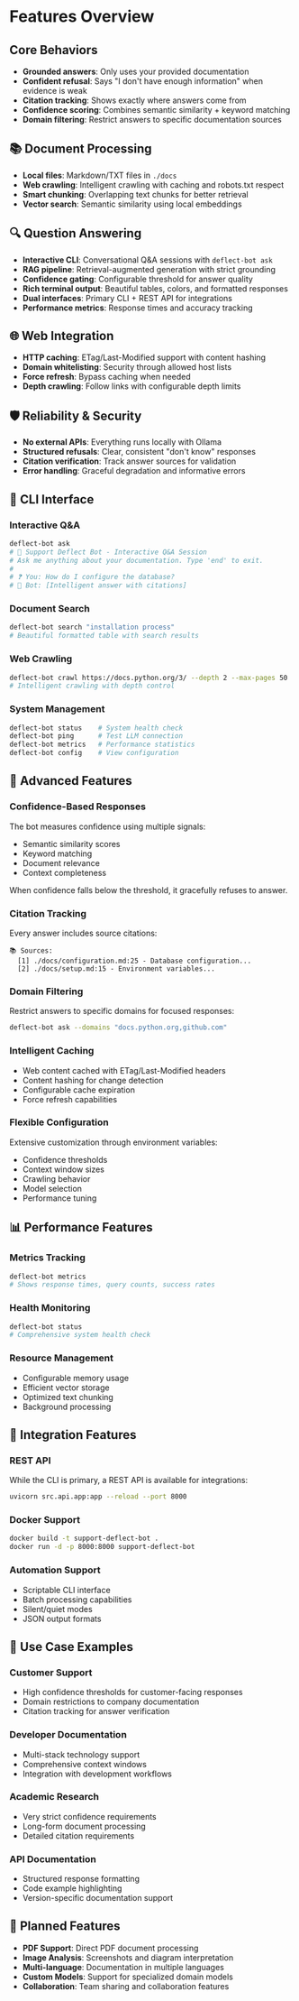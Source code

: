 # Features Overview

## Core Behaviors
- **Grounded answers**: Only uses your provided documentation
- **Confident refusal**: Says "I don't have enough information" when evidence is weak
- **Citation tracking**: Shows exactly where answers come from
- **Confidence scoring**: Combines semantic similarity + keyword matching
- **Domain filtering**: Restrict answers to specific documentation sources

## 📚 **Document Processing**
- **Local files**: Markdown/TXT files in `./docs`
- **Web crawling**: Intelligent crawling with caching and robots.txt respect
- **Smart chunking**: Overlapping text chunks for better retrieval
- **Vector search**: Semantic similarity using local embeddings

## 🔍 **Question Answering**
- **Interactive CLI**: Conversational Q&A sessions with `deflect-bot ask`
- **RAG pipeline**: Retrieval-augmented generation with strict grounding
- **Confidence gating**: Configurable threshold for answer quality
- **Rich terminal output**: Beautiful tables, colors, and formatted responses
- **Dual interfaces**: Primary CLI + REST API for integrations
- **Performance metrics**: Response times and accuracy tracking

## 🌐 **Web Integration** 
- **HTTP caching**: ETag/Last-Modified support with content hashing
- **Domain whitelisting**: Security through allowed host lists
- **Force refresh**: Bypass caching when needed
- **Depth crawling**: Follow links with configurable depth limits

## 🛡️ **Reliability & Security**
- **No external APIs**: Everything runs locally with Ollama
- **Structured refusals**: Clear, consistent "don't know" responses  
- **Citation verification**: Track answer sources for validation
- **Error handling**: Graceful degradation and informative errors

## 🚀 **CLI Interface**

### Interactive Q&A
```bash
deflect-bot ask
# 🤖 Support Deflect Bot - Interactive Q&A Session
# Ask me anything about your documentation. Type 'end' to exit.
# 
# ❓ You: How do I configure the database?
# 🤖 Bot: [Intelligent answer with citations]
```

### Document Search
```bash
deflect-bot search "installation process"
# Beautiful formatted table with search results
```

### Web Crawling
```bash
deflect-bot crawl https://docs.python.org/3/ --depth 2 --max-pages 50
# Intelligent crawling with depth control
```

### System Management
```bash
deflect-bot status    # System health check
deflect-bot ping      # Test LLM connection
deflect-bot metrics   # Performance statistics
deflect-bot config    # View configuration
```

## 🔧 **Advanced Features**

### Confidence-Based Responses
The bot measures confidence using multiple signals:
- Semantic similarity scores
- Keyword matching
- Document relevance
- Context completeness

When confidence falls below the threshold, it gracefully refuses to answer.

### Citation Tracking
Every answer includes source citations:
```
📚 Sources:
  [1] ./docs/configuration.md:25 - Database configuration...
  [2] ./docs/setup.md:15 - Environment variables...
```

### Domain Filtering
Restrict answers to specific domains for focused responses:
```bash
deflect-bot ask --domains "docs.python.org,github.com"
```

### Intelligent Caching
- Web content cached with ETag/Last-Modified headers
- Content hashing for change detection
- Configurable cache expiration
- Force refresh capabilities

### Flexible Configuration
Extensive customization through environment variables:
- Confidence thresholds
- Context window sizes
- Crawling behavior
- Model selection
- Performance tuning

## 📊 **Performance Features**

### Metrics Tracking
```bash
deflect-bot metrics
# Shows response times, query counts, success rates
```

### Health Monitoring
```bash
deflect-bot status
# Comprehensive system health check
```

### Resource Management
- Configurable memory usage
- Efficient vector storage
- Optimized text chunking
- Background processing

## 🔌 **Integration Features**

### REST API
While the CLI is primary, a REST API is available for integrations:
```bash
uvicorn src.api.app:app --reload --port 8000
```

### Docker Support
```bash
docker build -t support-deflect-bot .
docker run -d -p 8000:8000 support-deflect-bot
```

### Automation Support
- Scriptable CLI interface
- Batch processing capabilities
- Silent/quiet modes
- JSON output formats

## 🎯 **Use Case Examples**

### Customer Support
- High confidence thresholds for customer-facing responses
- Domain restrictions to company documentation
- Citation tracking for answer verification

### Developer Documentation
- Multi-stack technology support
- Comprehensive context windows
- Integration with development workflows

### Academic Research
- Very strict confidence requirements
- Long-form document processing
- Detailed citation requirements

### API Documentation
- Structured response formatting
- Code example highlighting
- Version-specific documentation support

## 🔮 **Planned Features**

- **PDF Support**: Direct PDF document processing
- **Image Analysis**: Screenshots and diagram interpretation
- **Multi-language**: Documentation in multiple languages
- **Custom Models**: Support for specialized domain models
- **Collaboration**: Team sharing and collaboration features